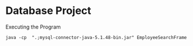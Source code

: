 # Database Project

Executing the Program
```
java -cp  ".;mysql-connector-java-5.1.48-bin.jar" EmployeeSearchFrame 
```
  
